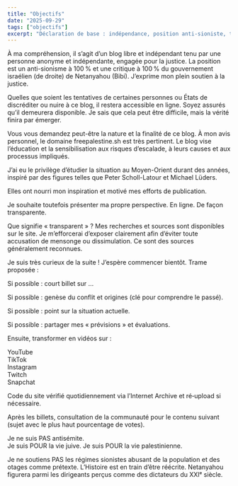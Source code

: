 ```yaml
---
title: "Objectifs"
date: "2025-09-29"
tags: ["objectifs"]
excerpt: "Déclaration de base : indépendance, position anti-sioniste, transparence, structure planifiée et participation communautaire."
---
```

À ma compréhension, il s’agit d’un blog libre et indépendant tenu par une personne anonyme et indépendante, engagée pour la justice. La position est un anti-sionisme à 100 % et une critique à 100 % du gouvernement israélien (de droite) de Netanyahou (Bibi). J’exprime mon plein soutien à la justice.

Quelles que soient les tentatives de certaines personnes ou États de discréditer ou nuire à ce blog, il restera accessible en ligne. Soyez assurés qu’il demeurera disponible. Je sais que cela peut être difficile, mais la vérité finira par émerger.

Vous vous demandez peut-être la nature et la finalité de ce blog.
À mon avis personnel, le domaine freepalestine.sh est très pertinent. Le blog vise l’éducation et la sensibilisation aux risques d’escalade, à leurs causes et aux processus impliqués.

J’ai eu le privilège d’étudier la situation au Moyen-Orient durant des années, inspiré par des figures telles que Peter Scholl-Latour et Michael Lüders.

Elles ont nourri mon inspiration et motivé mes efforts de publication.

Je souhaite toutefois présenter ma propre perspective. En ligne. De façon transparente.

Que signifie « transparent » ?
Mes recherches et sources sont disponibles sur le site. Je m’efforcerai d’exposer clairement afin d’éviter toute accusation de mensonge ou dissimulation. Ce sont des sources généralement reconnues.

Je suis très curieux de la suite !
J’espère commencer bientôt. Trame proposée :

Si possible : court billet sur …

Si possible : genèse du conflit et origines (clé pour comprendre le passé).

Si possible : point sur la situation actuelle.

Si possible : partager mes « prévisions » et évaluations.

Ensuite, transformer en vidéos sur :

YouTube  
TikTok  
Instagram  
Twitch  
Snapchat  

Code du site vérifié quotidiennement via l’Internet Archive et ré‑upload si nécessaire.

Après les billets, consultation de la communauté pour le contenu suivant (sujet avec le plus haut pourcentage de votes).

Je ne suis PAS antisémite.  
Je suis POUR la vie juive. Je suis POUR la vie palestinienne.

Je ne soutiens PAS les régimes sionistes abusant de la population et des otages comme prétexte. L’Histoire est en train d’être réécrite. Netanyahou figurera parmi les dirigeants perçus comme des dictateurs du XXIᵉ siècle.

